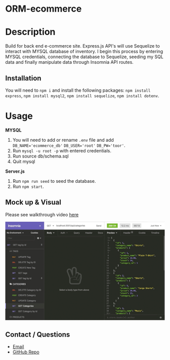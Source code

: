 # ORM-ecommerce

# Description

Build for back end e-commerce site. Express.js API's will use Sequelize to interact with MYSQL database of inventory. I begin this process by entering MYSQL credentials, connecting the database to Sequelize, seeding my SQL data and finally manipulate data through Insomnia API routes.


## Installation

You will need to `npm i` and install the following packages: `npm install express`, `npm install mysql2`, `npm install sequelize`, `npm install dotenv`.


# Usage

 **MYSQL**
1. You will need to add or rename `.env` file and add 
    `DB_NAME='ecommerce_db'`
    `DB_USER='root'`
    `DB_PW='toor'`.   
2. Run `mysql -u root -p` with entered credentials. 
3. Run source db/schema.sql
4. Quit mysql

**Server.js**
1. Run `npm run seed` to seed the database.
2. Run `npm start`.


## Mock up & Visual

Please see walkthrough video [here](https://drive.google.com/file/d/1VDg1zie84pCKEXsxHvtM096jWH1wAQBJ/view?usp=sharing)

![example image](./Assets/13-orm-homework-demo-01.gif)

## Contact / Questions

- [Email](elorrainemitchell@gmail.com)
- [GitHub Repo](https://github.com/ericaLorraineMitchell/orm-ecommerce.git)
